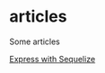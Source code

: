 articles
========

Some articles

[Express with Sequelize](https://github.com/JeyDotC/articles/blob/master/EXPRESS%20WITH%20SEQUELIZE.md)
